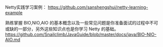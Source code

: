 Netty实践学习案例：
https://github.com/sanshengshui/netty-learning-example


熟练掌握 BIO,NIO,AIO 的基本概念以及一些常见问题是你准备面试的过程中不可或缺的一部分，另外这些知识点也是你学习 Netty 的基础。
https://github.com/Snailclimb/JavaGuide/blob/master/docs/java/BIO-NIO-AIO.md



